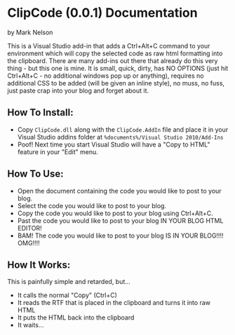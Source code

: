 ClipCode (0.0.1) Documentation
==============================

by Mark Nelson

This is a Visual Studio add-in that adds a Ctrl+Alt+C command to your environment which will copy the selected code as raw html formatting into the clipboard.
There are many add-ins out there that already do this very thing - but this one is mine. It is small, quick, dirty, has NO OPTIONS (just hit Ctrl+Alt+C - no additional windows pop up or anything), requires no additional CSS to be added (will be given an inline style), no muss, no fuss, just paste crap into your blog and forget about it.

How To Install:
---------------
* Copy `ClipCode.dll` along with the `ClipCode.AddIn` file and place it in your Visual Studio addins folder at `%documents%/Visual Studio 2010/Add-Ins`
* Poof! Next time you start Visual Studio will have a "Copy to HTML" feature in your "Edit" menu.

How To Use:
-----------
* Open the document containing the code you would like to post to your blog.
* Select the code you would like to post to your blog.
* Copy the code you would like to post to your blog using Ctrl+Alt+C.
* Past the code you would like to post to your blog IN YOUR BLOG HTML EDITOR!
* BAM! The code you would like to post to your blog IS IN YOUR BLOG!!!! OMG!!!!

How It Works:
-------------
This is painfully simple and retarded, but...
* It calls the normal "Copy" (Ctrl+C)
* It reads the RTF that is placed in the clipboard and turns it into raw HTML
* It puts the HTML back into the clipboard
* It waits...